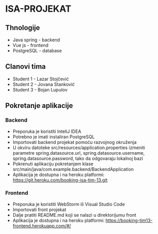 # ISA-PROJEKAT

## Thnologije
- Java spring - backend
- Vue js - frontend
- PostgreSQL - database

## Clanovi tima
- Student 1 - Lazar Stojčević
- Student 2 - Jovana Stanković
- Student 3 - Bojan Lupulov

## Pokretanje aplikacije

### Backend
- Preporuka je koristiti InteliJ IDEA
- Potrebno je imati instaliran PostgreSQL 
- Importovati backend projekat pomoću razvojnog okruženja
- U okviru datoteke src/resources/application.properties izmeniti parametre spring.datasource.url, spring.datasource.username, spring.datasource.password,
tako da odgovaraju lokalnoj bazi
- Pokrenuti aplikaciju pokretanjem klase src/main/java/com.example.backend/BackendApplication
- Aplikacija je dostupna i na heroku platformi: https://git.heroku.com/booking-isa-tim-13.git

### Frontend
- Preporuka je koristiti WebStorm ili Visual Studio Code
- Importovati front projekat
- Dalje pratiti README.md koji se nalazi u direktorijumu front
- Aplikacija je dostupna i na heroku platformi: 
https://booking-tim13-frontend.herokuapp.com/#/